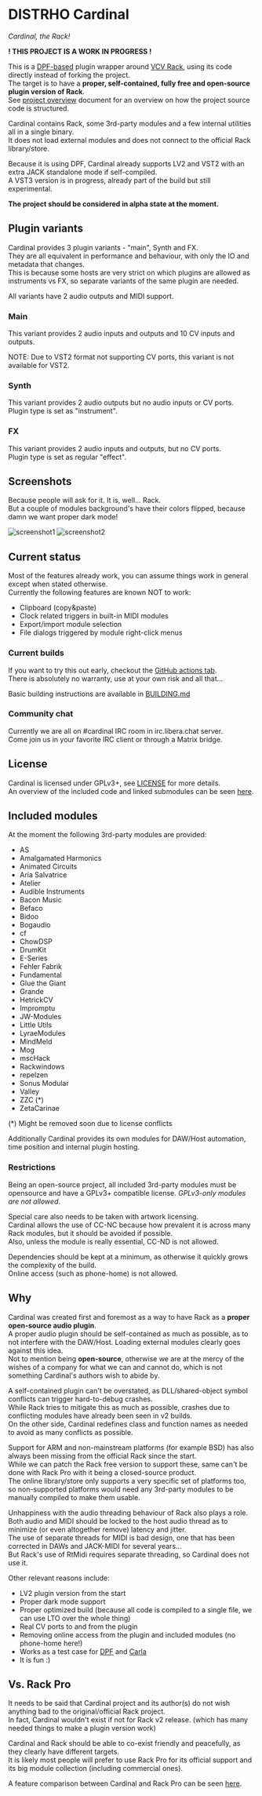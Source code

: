 # DISTRHO Cardinal

*Cardinal, the Rack!*

**! THIS PROJECT IS A WORK IN PROGRESS !**

This is a [DPF-based](https://github.com/DISTRHO/DPF/) plugin wrapper around [VCV Rack](https://github.com/VCVRack/Rack/),
using its code directly instead of forking the project.  
The target is to have a **proper, self-contained, fully free and open-source plugin version of Rack**.  
See [project overview](doc/OVERVIEW.md) document for an overview on how the project source code is structured.

Cardinal contains Rack, some 3rd-party modules and a few internal utilities all in a single binary.  
It does not load external modules and does not connect to the official Rack library/store.

Because it is using DPF, Cardinal already supports LV2 and VST2 with an extra JACK standalone mode if self-compiled.  
A VST3 version is in progress, already part of the build but still experimental.

**The project should be considered in alpha state at the moment.**

## Plugin variants

Cardinal provides 3 plugin variants - "main", Synth and FX.  
They are all equivalent in performance and behaviour, with only the IO and metadata that changes.  
This is because some hosts are very strict on which plugins are allowed as instruments vs FX, so separate variants of the same plugin are needed.

All variants have 2 audio outputs and MIDI support.

### Main

This variant provides 2 audio inputs and outputs and 10 CV inputs and outputs.  

NOTE: Due to VST2 format not supporting CV ports, this variant is not available for VST2.

### Synth

This variant provides 2 audio outputs but no audio inputs or CV ports.  
Plugin type is set as "instrument".

### FX

This variant provides 2 audio inputs and outputs, but no CV ports.  
Plugin type is set as regular "effect".

## Screenshots

Because people will ask for it. It is, well... Rack.  
But a couple of modules background's have their colors flipped, because damn we want proper dark mode!

![screenshot1](doc/Screenshot1.png "Screenshot1")
![screenshot2](doc/Screenshot2.png "Screenshot2")

## Current status

Most of the features already work, you can assume things work in general except when stated otherwise.  
Currently the following features are known NOT to work:

- Clipboard (copy&paste)
- Clock related triggers in built-in MIDI modules
- Export/import module selection
- File dialogs triggered by module right-click menus

### Current builds

If you want to try this out early, checkout the [GitHub actions tab](https://github.com/DISTRHO/Cardinal/actions/workflows/build.yml).  
There is absolutely no warranty, use at your own risk and all that...

Basic building instructions are available in [BUILDING.md](doc/BUILDING.md)

### Community chat

Currently we are all on #cardinal IRC room in irc.libera.chat server.  
Come join us in your favorite IRC client or through a Matrix bridge.

## License

Cardinal is licensed under GPLv3+, see [LICENSE](LICENSE) for more details.  
An overview of the included code and linked submodules can be seen [here](doc/LICENSES.md).

## Included modules

At the moment the following 3rd-party modules are provided:

- AS
- Amalgamated Harmonics
- Animated Circuits
- Aria Salvatrice
- Atelier
- Audible Instruments
- Bacon Music
- Befaco
- Bidoo
- Bogaudio
- cf
- ChowDSP
- DrumKit
- E-Series
- Fehler Fabrik
- Fundamental
- Glue the Giant
- Grande
- HetrickCV
- Impromptu
- JW-Modules
- Little Utils
- LyraeModules
- MindMeld
- Mog
- mscHack
- Rackwindows
- repelzen
- Sonus Modular
- Valley
- ZZC (*)
- ZetaCarinae

(*) Might be removed soon due to license conflicts

Additionally Cardinal provides its own modules for DAW/Host automation, time position and internal plugin hosting.

### Restrictions

Being an open-source project, all included 3rd-party modules must be opensource and have a GPLv3+ compatible license.
*GPLv3-only modules are not allowed*.

Special care also needs to be taken with artwork licensing.  
Cardinal allows the use of CC-NC because how prevalent it is across many Rack modules, but it should be avoided if possible.  
Also, unless the module is really essential, CC-ND is not allowed.

Dependencies should be kept at a minimum, as otherwise it quickly grows the complexity of the build.  
Online access (such as phone-home) is not allowed.

## Why

Cardinal was created first and foremost as a way to have Rack as a **proper open-source audio plugin**.  
A proper audio plugin should be self-contained as much as possible, as to not interfere with the DAW/Host.
Loading external modules clearly goes against this idea.  
Not to mention being **open-source**, otherwise we are at the mercy of the wishes of a company for what we can and cannot do,
which is not something Cardinal's authors wish to abide by.

A self-contained plugin can't be overstated, as DLL/shared-object symbol conflicts can trigger hard-to-debug crashes.  
While Rack tries to mitigate this as much as possible, crashes due to conflicting modules have already been seen in v2 builds.  
On the other side, Cardinal redefines class and function names as needed to avoid as many conflicts as possible.

Support for ARM and non-mainstream platforms (for example BSD) has also always been missing from the official Rack since the start.  
While we can patch the Rack free version to support these, same can't be done with Rack Pro with it being a closed-source product.  
The online library/store only supports a very specific set of platforms too,
so non-supported platforms would need any 3rd-party modules to be manually compiled to make them usable.

Unhappiness with the audio threading behaviour of Rack also plays a role.  
Both audio and MIDI should be locked to the host audio thread as to minimize (or even altogether remove) latency and jitter.  
The use of separate threads for MIDI is bad design, one that has been corrected in DAWs and JACK-MIDI for several years...  
But Rack's use of RtMidi requires separate threading, so Cardinal does not use it.

Other relevant reasons include:

 - LV2 plugin version from the start
 - Proper dark mode support
 - Proper optimized build (because all code is compiled to a single file, we can use LTO over the whole thing)
 - Real CV ports to and from the plugin
 - Removing online access from the plugin and included modules (no phone-home here!)
 - Works as a test case for [DPF](https://github.com/DISTRHO/DPF/) and [Carla](https://github.com/falkTX/Carla/)
 - It is fun :)

## Vs. Rack Pro

It needs to be said that Cardinal project and its author(s) do not wish anything bad to the original/official Rack project.  
In fact, Cardinal wouldn't exist if not for Rack v2 release. (which has many needed things to make a plugin version work)

Cardinal and Rack should be able to co-exist friendly and peacefully, as they clearly have different targets.  
It is likely most people will prefer to use Rack Pro for its official support and its big module collection (including commercial ones).

A feature comparison between Cardinal and Rack Pro can be seen [here](doc/DIFFERENCES.md).
